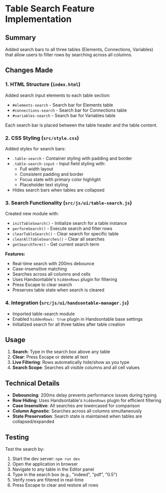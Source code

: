 # Table Search Feature Implementation

## Summary
Added search bars to all three tables (Elements, Connections, Variables) that allow users to filter rows by searching across all columns.

## Changes Made

### 1. HTML Structure (`index.html`)
Added search input elements to each table section:
- `#elements-search` - Search bar for Elements table
- `#connections-search` - Search bar for Connections table  
- `#variables-search` - Search bar for Variables table

Each search bar is placed between the table header and the table content.

### 2. CSS Styling (`src/style.css`)
Added styles for search bars:
- `.table-search` - Container styling with padding and border
- `.table-search-input` - Input field styling with:
  - Full width layout
  - Consistent padding and border
  - Focus state with primary color highlight
  - Placeholder text styling
- Hides search bars when tables are collapsed

### 3. Search Functionality (`src/js/ui/table-search.js`)
Created new module with:
- `initTableSearch()` - Initialize search for a table instance
- `performSearch()` - Execute search and filter rows
- `clearTableSearch()` - Clear search for specific table
- `clearAllTableSearches()` - Clear all searches
- `getSearchTerm()` - Get current search term

**Features:**
- Real-time search with 200ms debounce
- Case-insensitive matching
- Searches across all columns and cells
- Uses Handsontable's `hiddenRows` plugin for filtering
- Press Escape to clear search
- Preserves table state when search is cleared

### 4. Integration (`src/js/ui/handsontable-manager.js`)
- Imported table-search module
- Enabled `hiddenRows: true` plugin in Handsontable base settings
- Initialized search for all three tables after table creation

## Usage

1. **Search**: Type in the search box above any table
2. **Clear**: Press Escape or delete all text
3. **Live Filtering**: Rows automatically hide/show as you type
4. **Search Scope**: Searches all visible columns and all cell values

## Technical Details

- **Debouncing**: 200ms delay prevents performance issues during typing
- **Row Hiding**: Uses Handsontable's `hiddenRows` plugin for efficient filtering
- **Case Insensitive**: All searches are lowercased for comparison
- **Column Agnostic**: Searches across all columns simultaneously
- **State Preservation**: Search state is maintained when tables are collapsed/expanded

## Testing

Test the search by:
1. Start the dev server: `npm run dev`
2. Open the application in browser
3. Navigate to any table in the Editor panel
4. Type in the search box (e.g., "indeed", "pdf", "0.5")
5. Verify rows are filtered in real-time
6. Press Escape to clear and restore all rows
